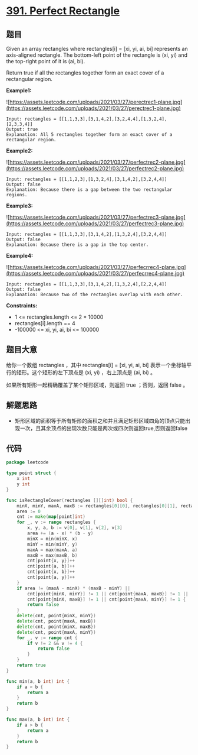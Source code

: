 # [391. Perfect Rectangle](https://leetcode-cn.com/problems/perfect-rectangle/)

## 题目

Given an array rectangles where rectangles[i] = [xi, yi, ai, bi] represents an axis-aligned rectangle. The bottom-left point of the rectangle is (xi, yi) and the top-right point of it is (ai, bi).

Return true if all the rectangles together form an exact cover of a rectangular region.

**Example1:**

![https://assets.leetcode.com/uploads/2021/03/27/perectrec1-plane.jpg](https://assets.leetcode.com/uploads/2021/03/27/perectrec1-plane.jpg)

    Input: rectangles = [[1,1,3,3],[3,1,4,2],[3,2,4,4],[1,3,2,4],[2,3,3,4]]
    Output: true
    Explanation: All 5 rectangles together form an exact cover of a rectangular region.

**Example2:**

![https://assets.leetcode.com/uploads/2021/03/27/perfectrec2-plane.jpg](https://assets.leetcode.com/uploads/2021/03/27/perfectrec2-plane.jpg)

    Input: rectangles = [[1,1,2,3],[1,3,2,4],[3,1,4,2],[3,2,4,4]]
    Output: false
    Explanation: Because there is a gap between the two rectangular regions.

**Example3:**

![https://assets.leetcode.com/uploads/2021/03/27/perfectrec3-plane.jpg](https://assets.leetcode.com/uploads/2021/03/27/perfectrec3-plane.jpg)

    Input: rectangles = [[1,1,3,3],[3,1,4,2],[1,3,2,4],[3,2,4,4]]
    Output: false
    Explanation: Because there is a gap in the top center.

**Example4:**

![https://assets.leetcode.com/uploads/2021/03/27/perfecrrec4-plane.jpg](https://assets.leetcode.com/uploads/2021/03/27/perfecrrec4-plane.jpg)

    Input: rectangles = [[1,1,3,3],[3,1,4,2],[1,3,2,4],[2,2,4,4]]
    Output: false
    Explanation: Because two of the rectangles overlap with each other.

**Constraints:**

- 1 <= rectangles.length <= 2 * 10000
- rectangles[i].length == 4
- -100000 <= xi, yi, ai, bi <= 100000

## 题目大意

给你一个数组 rectangles ，其中 rectangles[i] = [xi, yi, ai, bi] 表示一个坐标轴平行的矩形。这个矩形的左下顶点是 (xi, yi) ，右上顶点是 (ai, bi) 。

如果所有矩形一起精确覆盖了某个矩形区域，则返回 true ；否则，返回 false 。

## 解题思路

- 矩形区域的面积等于所有矩形的面积之和并且满足矩形区域四角的顶点只能出现一次，且其余顶点的出现次数只能是两次或四次则返回true,否则返回false

## 代码

```go
package leetcode

type point struct {
	x int
	y int
}

func isRectangleCover(rectangles [][]int) bool {
	minX, minY, maxA, maxB := rectangles[0][0], rectangles[0][1], rectangles[0][2], rectangles[0][3]
	area := 0
	cnt := make(map[point]int)
	for _, v := range rectangles {
		x, y, a, b := v[0], v[1], v[2], v[3]
		area += (a - x) * (b - y)
		minX = min(minX, x)
		minY = min(minY, y)
		maxA = max(maxA, a)
		maxB = max(maxB, b)
		cnt[point{x, y}]++
		cnt[point{a, b}]++
		cnt[point{x, b}]++
		cnt[point{a, y}]++
	}
	if area != (maxA - minX) * (maxB - minY) ||
		cnt[point{minX, minY}] != 1 || cnt[point{maxA, maxB}] != 1 ||
		cnt[point{minX, maxB}] != 1 || cnt[point{maxA, minY}] != 1 {
		return false
	}
	delete(cnt, point{minX, minY})
	delete(cnt, point{maxA, maxB})
	delete(cnt, point{minX, maxB})
	delete(cnt, point{maxA, minY})
	for _, v := range cnt {
		if v != 2 && v != 4 {
			return false
		}
	}
	return true
}

func min(a, b int) int {
	if a < b {
		return a
	}
	return b
}

func max(a, b int) int {
	if a > b {
		return a
	}
	return b
}
```
